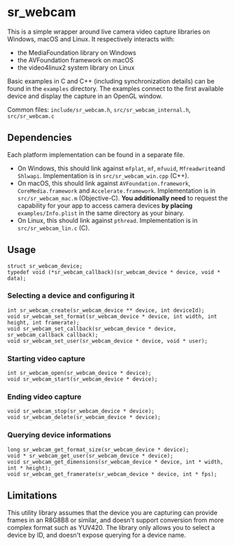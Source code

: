 # sr_webcam

This is a simple wrapper around live camera video capture libraries on Windows, macOS and Linux. It respectively interacts with:

* the MediaFoundation library on Windows
* the AVFoundation framework on macOS
* the video4linux2 system library on Linux

Basic examples in C and C++ (including synchronization details) can be found in the `examples` directory. The examples connect to the first available device and display the capture in an OpenGL window. 

Common files: `include/sr_webcam.h`, `src/sr_webcam_internal.h`, `src/sr_webcam.c`

## Dependencies

Each platform implementation can be found in a separate file.

* On Windows, this should link against `mfplat`, `mf`, `mfuuid`, `Mfreadwrite`and `Shlwapi`. Implementation is in `src/sr_webcam_win.cpp` (C++).
* On macOS, this should link against `AVFoundation.framework`, `CoreMedia.framework` and `Accelerate.framework`. Implementation is in `src/sr_webcam_mac.m` (Objective-C). **You additionally need** to request the capability for your app to access camera devices **by placing** `examples/Info.plist` in the same directory as your binary.
* On Linux, this should link against `pthread`. Implementation is in `src/sr_webcam_lin.c` (C).

## Usage

    struct sr_webcam_device;
    typedef void (*sr_webcam_callback)(sr_webcam_device * device, void * data);

### Selecting a device and configuring it

    int sr_webcam_create(sr_webcam_device ** device, int deviceId);
    void sr_webcam_set_format(sr_webcam_device * device, int width, int height, int framerate);
    void sr_webcam_set_callback(sr_webcam_device * device, sr_webcam_callback callback);
    void sr_webcam_set_user(sr_webcam_device * device, void * user);

### Starting video capture

    int sr_webcam_open(sr_webcam_device * device);
    void sr_webcam_start(sr_webcam_device * device);

### Ending video capture

    void sr_webcam_stop(sr_webcam_device * device);
    void sr_webcam_delete(sr_webcam_device * device);

### Querying device informations

    long sr_webcam_get_format_size(sr_webcam_device * device);
    void * sr_webcam_get_user(sr_webcam_device * device);
    void sr_webcam_get_dimensions(sr_webcam_device * device, int * width, int * height);
    void sr_webcam_get_framerate(sr_webcam_device * device, int * fps);

## Limitations

This utility library assumes that the device you are capturing can provide frames in an R8G8B8 or similar, and doesn't support conversion from more complex format such as YUV420. The library only allows you to select a device by ID, and doesn't expose querying for a device name.


